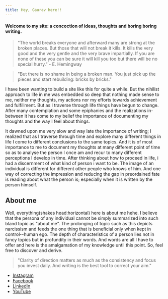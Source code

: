 ```yaml
---
title: Hey, Gaurav here!!
---
```

#### Welcome to my site: a concoction of ideas, thoughts and boring boring writing.

> "The world breaks everyone and afterward many are strong at the broken places. But those that will not break it kills. It kills the very good and the very gentle and the very brave impartially. If you are none of these you can be sure it will kill you too but there will be no special hurry."
> 													- E. Hemingway

> "But there is no shame in being a broken man. You just pick up the pieces and start rebuilding: bricks by bricks."

I have been wanting to build a site like this for quite a while. But the nihilist approach to life in me was embedded so deep that nothing made sense to me, neither my thoughts, my actions nor my efforts towards achievement and fulfillment. But as I traverse through life things have begun to change. After many contemplation and some epiphanies and the realizations in-between it has come to my belief the importance of documenting my thoughts and the way I feel about things.

It dawned upon me very slow and way late the importance of writing; I realized that as I traverse through time and explore many different things in life I come to different conclusions to the same topics. And it is of most importance to me to document my thoughts at many different point of time so as to analyse the person I once am and recur to many different perceptions I develop in time. After thinking about how to proceed in life, i had a discernment of what kind of person i want to be. The image of an individual is different for different other people who knows of him. And one way of correcting the impression and reducing the gap in preordained fate is reading about what the person is; especially when it is written by the person himself. 

## About me

Well, everything(shakes head:horizontal) here is about me hehe. I believe that the persona of any individual cannot be simply summarized into such bland topic as "about me". The prolonging of topic such as this depicts narcissism and feeds the one thing that is beneficial only when kept in control--human ego. The depth of characteristics of a person lies not in fancy topics but in profundity in their words. And words are all I have to offer and here is the amalgamation of my knowledge until this point. So, feel free to discover and derive.

> "Clarity of direction matters as much as the consistency and focus you invest daily. And writing is the best tool to correct your aim."


- [Instagram](https://www.instagram.com/gaurav.khd/)
- [Facebook](https://www.facebook.com/gaurav.khadka.58/)
- [LinkedIn](https://www.linkedin.com/in/gauravkhadka/)
- [YouTube](https://www.youtube.com/@gauravkhadka)


